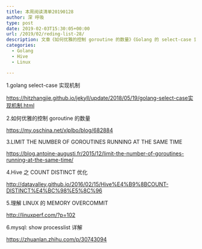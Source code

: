 ```yaml
---
title: 本周阅读清单20190128
author: 深 呼吸
type: post
date: 2019-02-03T15:30:05+00:00
url: /2019/02/reding-list-28/
description: 文章《如何优雅的控制 goroutine 的数量》《Golang 的 select-case 实现机制》《理解 LINUX 的 MEMORY OVERCOMMIT》《MYSQL 之 show processlist 详解》等。
categories:
  - Golang
  - Hive
  - Linux

---
```

1.golang select-case 实现机制
  
<a href="https://hitzhangjie.github.io/jekyll/update/2018/05/19/golang-select-case%E5%AE%9E%E7%8E%B0%E6%9C%BA%E5%88%B6.html" rel="noopener nofollow" target="_blank">https://hitzhangjie.github.io/jekyll/update/2018/05/19/golang-select-case实现机制.html</a>

2.如何优雅的控制 goroutine 的数量
  
<a href="https://my.oschina.net/xlplbo/blog/682884" rel="noopener nofollow" target="_blank">https://my.oschina.net/xlplbo/blog/682884</a>

3.LIMIT THE NUMBER OF GOROUTINES RUNNING AT THE SAME TIME
  
<a href="https://blog.antoine-augusti.fr/2015/12/limit-the-number-of-goroutines-running-at-the-same-time/" rel="noopener nofollow" target="_blank">https://blog.antoine-augusti.fr/2015/12/limit-the-number-of-goroutines-running-at-the-same-time/</a>

4.Hive 之 COUNT DISTINCT 优化
  
<a href="http://datavalley.github.io/2016/02/15/Hive%E4%B9%8BCOUNT-DISTINCT%E4%BC%98%E5%8C%96" rel="noopener nofollow" target="_blank">http://datavalley.github.io/2016/02/15/Hive%E4%B9%8BCOUNT-DISTINCT%E4%BC%98%E5%8C%96</a>

5.理解 LINUX 的 MEMORY OVERCOMMIT
  
<a href="http://linuxperf.com/?p=102" target="_blank" rel="noopener nofollow">http://linuxperf.com/?p=102</a>

6.mysql: show processlist 详解
  
<a href="https://zhuanlan.zhihu.com/p/30743094" rel="noopener nofollow" target="_blank">https://zhuanlan.zhihu.com/p/30743094</a><span data-mce-type="bookmark" style="display: inline-block; width: 0px; overflow: hidden; line-height: 0;" class="mce_SELRES_start">﻿</span>